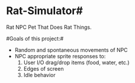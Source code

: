# Rat-Simulator#
Rat NPC Pet That Does Rat Things.

#Goals of this project:#
- Random and spontaneous movements of NPC
- NPC appropriate sprite responses to:
  1. User I/O drag/drop items (food, water, etc.)
  2. Edges of screen
  3. Idle behavior

